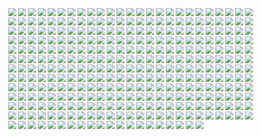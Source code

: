 <img src='./Picture-Directory/28 - 2IGKEnH.png'>
<img src='./Picture-Directory/r6vJKzI.jpg'>
<img src='./Picture-Directory/56 - JLBsdbi.jpg'>
<img src='./Picture-Directory/28 - 9i2xpUo.jpg'>
<img src='./Picture-Directory/JuOpsei.jpg'>
<img src='./Picture-Directory/43 - hQpcaFU.jpg'>
<img src='./Picture-Directory/59 - k0nNLPJ.jpg'>
<img src='./Picture-Directory/APACpr7.png'>
<img src='./Picture-Directory/33 - ukIboMx.jpg'>
<img src='./Picture-Directory/20 - SQ60M8u.jpg'>
<img src='./Picture-Directory/lady_jedi__rey_by_fouetfou-d9v8qsy.png'>
<img src='./Picture-Directory/71 - YSEi38m.jpg'>
<img src='./Picture-Directory/3 - Revenge of the Sith.jpg'>
<img src='./Picture-Directory/09 - QyH8PDy.jpg'>
<img src='./Picture-Directory/08 - MRSwNfi.jpg'>
<img src='./Picture-Directory/41 - h6CUpb6.jpg'>
<img src='./Picture-Directory/D5friaT.jpg'>
<img src='./Picture-Directory/08 - YR1TeT4.jpg'>
<img src='./Picture-Directory/52 - 4P53bug.jpg'>
<img src='./Picture-Directory/01 - M6I1Q95.jpg'>
<img src='./Picture-Directory/01 - OuSizUw.jpg'>
<img src='./Picture-Directory/26 - v3cZNQf.jpg'>
<img src='./Picture-Directory/41 - MpGk6wz.jpg'>
<img src='./Picture-Directory/63 - QY0KqS6.png'>
<img src='./Picture-Directory/29 - UVdF8nt.jpg'>
<img src='./Picture-Directory/38 - oy3akqm.jpg'>
<img src='./Picture-Directory/StarWars Stitch.jpg'>
<img src='./Picture-Directory/renato-scicchitano-screen-final.jpg'>
<img src='./Picture-Directory/tumblr_o0se10xPRh1u4lxsro2_1280.jpg'>
<img src='./Picture-Directory/39 - Wy8sX8L.jpg'>
<img src='./Picture-Directory/26 - rtQB4zT.jpg'>
<img src='./Picture-Directory/30 - TTGIcoM.jpg'>
<img src='./Picture-Directory/46 - Zimt2pf.jpg'>
<img src='./Picture-Directory/15 - UTcsNQO.jpg'>
<img src='./Picture-Directory/fPB5lkc.jpg'>
<img src='./Picture-Directory/T0Jl1dN.jpg'>
<img src='./Picture-Directory/03 - cWinFdO.jpg'>
<img src='./Picture-Directory/53 - uk4GMmi.jpg'>
<img src='./Picture-Directory/22 - lzDIgxy.jpg'>
<img src='./Picture-Directory/pCrsRmm.jpg'>
<img src='./Picture-Directory/04 - m2syxyy.jpg'>
<img src='./Picture-Directory/23 - FDuhex0.jpg'>
<img src='./Picture-Directory/51 - jZyHKRg.jpg'>
<img src='./Picture-Directory/03 - sFnCpS1.jpg'>
<img src='./Picture-Directory/02 - rHm6wWD.jpg'>
<img src='./Picture-Directory/5Z84DKN.jpg'>
<img src='./Picture-Directory/jedi_and_jedi_lite_by_hollyoakhill-d9qpafb.jpg'>
<img src='./Picture-Directory/51 - 1Jv8JNV.jpg'>
<img src='./Picture-Directory/51 - LZI0bUC.jpg'>
<img src='./Picture-Directory/17 - 1iTMzyJ.jpg'>
<img src='./Picture-Directory/PTZHdoq.jpg'>
<img src='./Picture-Directory/04 - DEPvTPZ.jpg'>
<img src='./Picture-Directory/67 - fcR9rxY.jpg'>
<img src='./Picture-Directory/30 - Xui6IK9.jpg'>
<img src='./Picture-Directory/63 - sg09hzg.jpg'>
<img src='./Picture-Directory/40 - oPEgWCc.jpg'>
<img src='./Picture-Directory/43 - 7QSAagN.jpg'>
<img src='./Picture-Directory/05 - n0Xm4lg.jpg'>
<img src='./Picture-Directory/star_wars__generations_by_daekazu-d9pke9v.jpg'>
<img src='./Picture-Directory/rodrigo-galdino-1.jpg'>
<img src='./Picture-Directory/33 - kzqyxJK.jpg'>
<img src='./Picture-Directory/45 - 1oVCMSB.jpg'>
<img src='./Picture-Directory/tumblr_nkib9zQIAG1u4lxsro1_1280.jpg'>
<img src='./Picture-Directory/darthmaul_web_by_qissus-da27ds6.jpg'>
<img src='./Picture-Directory/48 - iO5U6gm.jpg'>
<img src='./Picture-Directory/19 - FdBvduy.jpg'>
<img src='./Picture-Directory/72 - XgLHPfg.jpg'>
<img src='./Picture-Directory/40 - WCSxRjx.jpg'>
<img src='./Picture-Directory/24 - tcD9kwI.jpg'>
<img src='./Picture-Directory/cristi-balanescu-cristib-nexusofpower.jpg'>
<img src='./Picture-Directory/34 - t7kv6rH.jpg'>
<img src='./Picture-Directory/12 - K7XIsri.jpg'>
<img src='./Picture-Directory/18 - 7HVSQuN.jpg'>
<img src='./Picture-Directory/34 - 1xe1da8.jpg'>
<img src='./Picture-Directory/59 - idPWYku.jpg'>
<img src='./Picture-Directory/e4bc4ceae15f52e431ebdd898d26f36e-d7fdw5e.jpg'>
<img src='./Picture-Directory/43 - 5PuwFuy.jpg'>
<img src='./Picture-Directory/maul_wip_by_uncannyknack-d9xrjkz.jpg'>
<img src='./Picture-Directory/juan-martin-wallpaper.jpg'>
<img src='./Picture-Directory/07 - FYvOt6J.jpg'>
<img src='./Picture-Directory/65 - S2s3FaV.jpg'>
<img src='./Picture-Directory/60 - fg6gTbM.jpg'>
<img src='./Picture-Directory/02 - G4xUAWx.jpg'>
<img src='./Picture-Directory/66 - TIE Fighter.jpg'>
<img src='./Picture-Directory/07 - wdIlgiT.jpg'>
<img src='./Picture-Directory/42 - QrkEA6b.jpg'>
<img src='./Picture-Directory/19 - mQyOhp5.jpg'>
<img src='./Picture-Directory/16 - wx6hNBR.jpg'>
<img src='./Picture-Directory/vadersplat_by_deviantapplestudios-d9550f8.jpg'>
<img src='./Picture-Directory/15 - qeOec8I.jpg'>
<img src='./Picture-Directory/07 - NRJgAIo.jpg'>
<img src='./Picture-Directory/35 - qb6jXXm.jpg'>
<img src='./Picture-Directory/63 - EVm47Hz.jpg'>
<img src='./Picture-Directory/66 - ys8WAjI.jpg'>
<img src='./Picture-Directory/1seHTdr.jpg'>
<img src='./Picture-Directory/07 - UtEQQdy.jpg'>
<img src='./Picture-Directory/54 - q2DHA4W.jpg'>
<img src='./Picture-Directory/the_inquisitor_by_darthtemoc-d81hefq.jpg'>
<img src='./Picture-Directory/55 - duBEalK.jpg'>
<img src='./Picture-Directory/11 - IPvlegE.jpg'>
<img src='./Picture-Directory/53 - MOwYpDe.jpg'>
<img src='./Picture-Directory/46 - 0yZzPsB.jpg'>
<img src='./Picture-Directory/alfonso-pardo-martinez-sw-portrait01-low.jpg'>
<img src='./Picture-Directory/the_force_awakens_by_cylonka-d9lfomf.jpg'>
<img src='./Picture-Directory/20 - v4n7jeB.jpg'>
<img src='./Picture-Directory/06 - WfZV0QW.jpg'>
<img src='./Picture-Directory/kevin-mckenna-shadow-of-the-master.jpg'>
<img src='./Picture-Directory/21 - vqpeClQ.jpg'>
<img src='./Picture-Directory/06 - PEwsHFr.jpg'>
<img src='./Picture-Directory/sq8m6GH.jpg'>
<img src='./Picture-Directory/rey__lady_of_the_sith_by_cobaltplasma-da1hf7n.jpg'>
<img src='./Picture-Directory/48 - 2L9Klwe.jpg'>
<img src='./Picture-Directory/10 - rN3KVr7.jpg'>
<img src='./Picture-Directory/afGiCjX.jpg'>
<img src='./Picture-Directory/sw_fan_art_by_danai_k-d66g7p4.jpg'>
<img src='./Picture-Directory/10 - 6fKpkXB.jpg'>
<img src='./Picture-Directory/01 - O8876hB.jpg'>
<img src='./Picture-Directory/15 - GmN0Cq4.jpg'>
<img src='./Picture-Directory/luca-merli-sands-of-jakku.jpg'>
<img src='./Picture-Directory/14 - MqGwl19.jpg'>
<img src='./Picture-Directory/4 - A New Hope.jpg'>
<img src='./Picture-Directory/73 - 8QeKdsq.jpg'>
<img src='./Picture-Directory/04 - gNLvKfg.jpg'>
<img src='./Picture-Directory/carmen-cornet-gri.jpg'>
<img src='./Picture-Directory/captain_rex_by_robert_shane-d879q6l (1).jpg'>
<img src='./Picture-Directory/28 - EzmJdkK.jpg'>
<img src='./Picture-Directory/08 - C0EVsYp.jpg'>
<img src='./Picture-Directory/67 - fatjdtc.jpg'>
<img src='./Picture-Directory/22 - LGIdNZq.jpg'>
<img src='./Picture-Directory/47 - gv8Rahg.jpg'>
<img src='./Picture-Directory/13 - GdwwIo2.jpg'>
<img src='./Picture-Directory/47 - 6HNlRpV.jpg'>
<img src='./Picture-Directory/56 - XGDPZCa.jpg'>
<img src='./Picture-Directory/11 - LkLgpha.jpg'>
<img src='./Picture-Directory/09 - 0qLxdbp.jpg'>
<img src='./Picture-Directory/51 - RzUPrzg.jpg'>
<img src='./Picture-Directory/37 - ptszR3D.jpg'>
<img src='./Picture-Directory/12 - iUGFHJr.jpg'>
<img src='./Picture-Directory/36 - M4exYUR.jpg'>
<img src='./Picture-Directory/19 - OIftxOQ.jpg'>
<img src='./Picture-Directory/32 - RsoqZar.jpg'>
<img src='./Picture-Directory/11 - pXSe9Xa.jpg'>
<img src='./Picture-Directory/73 - I36rrfr.jpg'>
<img src='./Picture-Directory/46 - vO9mF5S.jpg'>
<img src='./Picture-Directory/aaron-mcbride-20822-10206281666186722-6443139003106845627-n.jpg'>
<img src='./Picture-Directory/65 - xwing.jpg'>
<img src='./Picture-Directory/57 - i7ij3KF.jpg'>
<img src='./Picture-Directory/42 - IdQJQlV.jpg'>
<img src='./Picture-Directory/kylo_ren_by_torynji-da1qg19.jpg'>
<img src='./Picture-Directory/65 - QDhAsQq.jpg'>
<img src='./Picture-Directory/13 - 00ETUwD.jpg'>
<img src='./Picture-Directory/57 - t7gC1bh.jpg'>
<img src='./Picture-Directory/03 - JTjy2Of.jpg'>
<img src='./Picture-Directory/Ch8qdxRW0AA0K4v.jpg'>
<img src='./Picture-Directory/crystal-sully-revengebycrystalsully.jpg'>
<img src='./Picture-Directory/14 - fbXU43D.jpg'>
<img src='./Picture-Directory/29 - qPvfQ3a.jpg'>
<img src='./Picture-Directory/vlINW4Z.jpg'>
<img src='./Picture-Directory/14 - VyZJPE8.jpg'>
<img src='./Picture-Directory/45 - 89q0xBW.jpg'>
<img src='./Picture-Directory/2McHDAo.jpg'>
<img src='./Picture-Directory/49 - XjLs9Ec.jpg'>
<img src='./Picture-Directory/14 - k8kRTdE.jpg'>
<img src='./Picture-Directory/50 - Ve3WYUj.jpg'>
<img src='./Picture-Directory/18 - 1PbaG5n.jpg'>
<img src='./Picture-Directory/25 - tUQ4xPX.jpg'>
<img src='./Picture-Directory/03 - glS1UUq.jpg'>
<img src='./Picture-Directory/58 - ICVMVrl.jpg'>
<img src='./Picture-Directory/20 - pRESzRv.jpg'>
<img src='./Picture-Directory/38 - n0t9NJ5.jpg'>
<img src='./Picture-Directory/25 - pH9Q41q.jpg'>
<img src='./Picture-Directory/31 - yOXR9Sc.jpg'>
<img src='./Picture-Directory/33 - mikNH5d.jpg'>
<img src='./Picture-Directory/64 - 8qSqbWJ.jpg'>
<img src='./Picture-Directory/WQixz51.png'>
<img src='./Picture-Directory/36 - JoDQ1Nb.jpg'>
<img src='./Picture-Directory/68 - k70Dlp4.jpg'>
<img src='./Picture-Directory/57 - 86LzSgt.jpg'>
<img src='./Picture-Directory/27 - p2oiSom.jpg'>
<img src='./Picture-Directory/33 - yiYtEm3.jpg'>
<img src='./Picture-Directory/09 - ncXoqup.jpg'>
<img src='./Picture-Directory/tumblr_o5y55eoU1j1sk51m7o1_1280.jpg'>
<img src='./Picture-Directory/61 - mddYFHW.jpg'>
<img src='./Picture-Directory/22 - tCj8uhf.jpg'>
<img src='./Picture-Directory/16 - OoTEqcB.jpg'>
<img src='./Picture-Directory/16 - e8I351w.jpg'>
<img src='./Picture-Directory/36 - wIoxxL7.jpg'>
<img src='./Picture-Directory/13 - XqmV1MJ.jpg'>
<img src='./Picture-Directory/32 - 3rEyp81.jpg'>
<img src='./Picture-Directory/52 - 8smPbXw.jpg'>
<img src='./Picture-Directory/vincent-tanguay-saintgenesis-darth-rey.jpg'>
<img src='./Picture-Directory/52 - 7baA4eW.jpg'>
<img src='./Picture-Directory/31 - F7LzS1K.jpg'>
<img src='./Picture-Directory/adam-roush-sw-snips-4-w.jpg'>
<img src='./Picture-Directory/32 - 84y8hda.jpg'>
<img src='./Picture-Directory/75 - Sn0hJWR.jpg'>
<img src='./Picture-Directory/darth_maul__ravager__by_soulstryder210-d9tgsk5.jpg'>
<img src='./Picture-Directory/64 - g0fiWNK.jpg'>
<img src='./Picture-Directory/23 - U4U1AbT.jpg'>
<img src='./Picture-Directory/66 - 1HknqmB.jpg'>
<img src='./Picture-Directory/star+wars+through+the+wreckage.jpg'>
<img src='./Picture-Directory/cda20e449b0f3fd63035d1ee35a2b4cb-d9tff62.jpg'>
<img src='./Picture-Directory/e8568033427317.56aa8c6585175.png'>
<img src='./Picture-Directory/27 - IOUqD50.jpg'>
<img src='./Picture-Directory/38 - KeT5KrI.jpg'>
<img src='./Picture-Directory/NSaXUS6.png'>
<img src='./Picture-Directory/69 - TScStjh.jpg'>
<img src='./Picture-Directory/55 - bWozweg.jpg'>
<img src='./Picture-Directory/43 - EXqhKGT.jpg'>
<img src='./Picture-Directory/30 - HmpoIgw.jpg'>
<img src='./Picture-Directory/70 - MfaHUiO.jpg'>
<img src='./Picture-Directory/LjJeHqE.jpg'>
<img src='./Picture-Directory/04 - vKIn6Y3.jpg'>
<img src='./Picture-Directory/53 - vlozy0c.jpg'>
<img src='./Picture-Directory/41 - DvUSbYd.jpg'>
<img src='./Picture-Directory/eBrkcX5.jpg'>
<img src='./Picture-Directory/cecilia-g-f-darthrevan.jpg'>
<img src='./Picture-Directory/39 - JDJMMM2.jpg'>
<img src='./Picture-Directory/gus-mendonca-gm-firstorder-tieinterceptors.jpg'>
<img src='./Picture-Directory/christian-piccolo-solo-final-post-notext.jpg'>
<img src='./Picture-Directory/18 - UvGUfOr.jpg'>
<img src='./Picture-Directory/06 - MmGBqVM.png'>
<img src='./Picture-Directory/esteban-barrientos-ahsoka.jpg'>
<img src='./Picture-Directory/W3UUxvY.jpg'>
<img src='./Picture-Directory/74 - pfNBa6m.jpg'>
<img src='./Picture-Directory/08 - FmlM7Fj.jpg'>
<img src='./Picture-Directory/60 - zMNNDV3.jpg'>
<img src='./Picture-Directory/LeIdVyp.jpg'>
<img src='./Picture-Directory/35 - Gb5ZYA2.jpg'>
<img src='./Picture-Directory/Wpi1OfW.png'>
<img src='./Picture-Directory/22 - uv2TuK0.jpg'>
<img src='./Picture-Directory/41 - mFvGh0O.png'>
<img src='./Picture-Directory/RzSQPS6.jpg'>
<img src='./Picture-Directory/christian-waggoner-2016-05-14-20-27-52.jpg'>
<img src='./Picture-Directory/31 - wuasgk5.jpg'>
<img src='./Picture-Directory/02 - dqfOSJD.jpg'>
<img src='./Picture-Directory/2 - Attack of the Clones.jpg'>
<img src='./Picture-Directory/50 - fq1Data.jpg'>
<img src='./Picture-Directory/5ZwPh1g.jpg'>
<img src='./Picture-Directory/17 - VEbsVce.jpg'>
<img src='./Picture-Directory/star_wars___the_pursuit_by_graphix17-d9w1jqm.png'>
<img src='./Picture-Directory/clone_wars_by_papayoufr-d49mq85.jpg'>
<img src='./Picture-Directory/76 - 1qBIY0F.jpg'>
<img src='./Picture-Directory/62 - UEtTF31.jpg'>
<img src='./Picture-Directory/5 - The Empire Strikes Back.jpg'>
<img src='./Picture-Directory/70e43775e50767efe220b50bbe5de195-d3jmfsu.jpg'>
<img src='./Picture-Directory/15 - M9BmBeh.jpg'>
<img src='./Picture-Directory/05 - dbQGQ0L.jpg'>
<img src='./Picture-Directory/39 - EeSHQTE.jpg'>
<img src='./Picture-Directory/simon-liechti-boba-fett-01-small.jpg'>
<img src='./Picture-Directory/71 - kSwUqMu.jpg'>
<img src='./Picture-Directory/29 - fmq9bBJ.jpg'>
<img src='./Picture-Directory/32 - XUTBivf.jpg'>
<img src='./Picture-Directory/pm2Lozd.jpg'>
<img src='./Picture-Directory/30 - 2R9xUd0.jpg'>
<img src='./Picture-Directory/99_by_dzikawa-d9ko812.jpg'>
<img src='./Picture-Directory/21 - iMxtvf3.jpg'>
<img src='./Picture-Directory/49 - h4kJlT2.jpg'>
<img src='./Picture-Directory/54 - tAexzUd.jpg'>
<img src='./Picture-Directory/44 - mIXRwa8.jpg'>
<img src='./Picture-Directory/13 - NuM1CVA.jpg'>
<img src='./Picture-Directory/ce29c37a2cf8f54c483e352c5996014f.jpg'>
<img src='./Picture-Directory/44 - fhzHbf0.jpg'>
<img src='./Picture-Directory/josh-robinson-maythe4thbwithyou.jpg'>
<img src='./Picture-Directory/62 - XZh3SUC.jpg'>
<img src='./Picture-Directory/1 - The Phantom Menace.jpg'>
<img src='./Picture-Directory/62 - p2p8vkW.jpg'>
<img src='./Picture-Directory/48 - LApxo7k.jpg'>
<img src='./Picture-Directory/mjhbrXu.jpg'>
<img src='./Picture-Directory/24 - ut90LX5.jpg'>
<img src='./Picture-Directory/34 - uzQaKy4.jpg'>
<img src='./Picture-Directory/36 - 82HbYlp.jpg'>
<img src='./Picture-Directory/21 - u2rSYo2.jpg'>
<img src='./Picture-Directory/gvqjtcV.jpg'>
<img src='./Picture-Directory/54 - pcMYz0L.jpg'>
<img src='./Picture-Directory/10 - 6nOEYTR.jpg'>
<img src='./Picture-Directory/60 - 7BHZhlA.jpg'>
<img src='./Picture-Directory/aaron-mcbride-12185030-10208004298011441-1347009825795762880-o.jpg'>
<img src='./Picture-Directory/6 - Return of the Jedi.jpg'>
<img src='./Picture-Directory/19 - UhlFYSE.jpg'>
<img src='./Picture-Directory/49 - 4XhD2kv.jpg'>
<img src='./Picture-Directory/74 - Y669oN0.jpg'>
<img src='./Picture-Directory/49 - R6O6LNV.jpg'>
<img src='./Picture-Directory/37 - hvHtMdL.jpg'>
<img src='./Picture-Directory/05 - 4uqCBu9.jpg'>
<img src='./Picture-Directory/46 - GAhrYBi.jpg'>
<img src='./Picture-Directory/56 - 1WjgBCo.jpg'>
<img src='./Picture-Directory/40 - 3SqwU9H.jpg'>
<img src='./Picture-Directory/20 - YcfwNBV.jpg'>
<img src='./Picture-Directory/47 - 52qxIne.jpg'>
<img src='./Picture-Directory/39 - ile8r3h.jpg'>
<img src='./Picture-Directory/dan-luvisi-restorationluvisifett.jpg'>
<img src='./Picture-Directory/12 - dyFjAeV.jpg'>
<img src='./Picture-Directory/tumblr_o50tl0Kyww1sk51m7o1_1280.jpg'>
<img src='./Picture-Directory/__yoda_my_name_is___by_lehuss-da2ednq.jpg'>
<img src='./Picture-Directory/59 - 4ESbWh4.jpg'>
<img src='./Picture-Directory/27 - V9frQxh.jpg'>
<img src='./Picture-Directory/episode_viii_luke_by_800poundproductions-da1gt94.jpg'>
<img src='./Picture-Directory/72 - 6ueeHFC.jpg'>
<img src='./Picture-Directory/18 - P7ULTkU.jpg'>
<img src='./Picture-Directory/09 - P31lorx.jpg'>
<img src='./Picture-Directory/hakuna001_by_pixelkitties-d9z01iz.png'>
<img src='./Picture-Directory/mz1HITu.jpg'>
<img src='./Picture-Directory/37 - sx2602i.jpg'>
<img src='./Picture-Directory/23 - ckcK4Tj.jpg'>
<img src='./Picture-Directory/34 - hMNFdik.jpg'>
<img src='./Picture-Directory/11 - ACCMVG6.jpg'>
<img src='./Picture-Directory/nagy-norbert-millennium-falcon.jpg'>
<img src='./Picture-Directory/40 - 1jiayvm.jpg'>
<img src='./Picture-Directory/06 - y3x5ATp.png'>
<img src='./Picture-Directory/61 - xcXQuB0.jpg'>
<img src='./Picture-Directory/timur-dairbayev-starwars.jpg'>
<img src='./Picture-Directory/52 - KKO9v6Z.jpg'>
<img src='./Picture-Directory/ancient_order_by_adamburn-d9ku80b.jpg'>
<img src='./Picture-Directory/02 - CQG5FKx.jpg'>
<img src='./Picture-Directory/01 - MmbqRrT.jpg'>
<img src='./Picture-Directory/42 - iKOwzFi.jpg'>
<img src='./Picture-Directory/48 - eOVQrAn.jpg'>
<img src='./Picture-Directory/42 - s7VVQdI.jpg'>
<img src='./Picture-Directory/35 - jrLalQL.jpg'>
